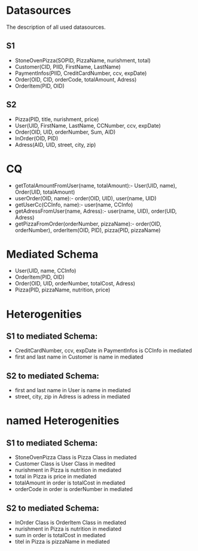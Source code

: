 # Datasources
The description of all used datasources.

## S1
* StoneOvenPizza(SOPID, PizzaName, nurishment, total)
* Customer(CID, PIID, FirstName, LastName)
* PaymentInfos(PIID, CreditCardNumber, ccv, expDate)
* Order(OID, CID, orderCode, totalAmount, Adress)
* OrderItem(PID, OID)

## S2
* Pizza(PID, title, nurishment, price)
* User(UID, FirstName, LastName, CCNumber, ccv, expDate)
* Order(OID, UID, orderNumber, Sum, AID)
* InOrder(OID, PID)
* Adress(AID, UID, street, city, zip)

# CQ
* getTotalAmountFromUser(name, totalAmount):- User(UID, name), Order(UID, totalAmount)
* userOrder(OID, name):- order(OID, UID), user(name, UID)
* getUserCc(CCInfo, name):- user(name, CCInfo)
* getAdressFromUser(name, Adress):- user(name, UID), order(UID, Adress)
* getPizzaFromOrder(orderNumber, pizzaName):- order(OID, orderNumber), orderItem(OID, PID), pizza(PID, pizzaName)

# Mediated Schema
* User(UID, name, CCInfo)
* OrderItem(PID, OID)
* Order(OID, UID, orderNumber, totalCost, Adress)
* Pizza(PID, pizzaName, nutrition, price) 

# Heterogenities
## S1 to mediated Schema:
* CreditCardNumber, ccv, expDate in PaymentInfos is CCInfo in mediated
* first and last name in Customer is name in mediated
## S2 to mediated Schema:
* first and last name in User is name in mediated
* street, city, zip in Adress is adress in mediated


# named Heterogenities
## S1 to mediated Schema:
* StoneOvenPizza Class is Pizza Class in mediated 
* Customer Class is User Class in medited
* nurishment in Pizza is nutrition in mediated
* total in Pizza is price in mediated
* totalAmount in order is totalCost in mediated
* orderCode in order is orderNumber in mediated
## S2 to mediated Schema:
* InOrder Class is OrderItem Class in mediated 
* nurishment in Pizza is nutrition in mediated
* sum in order is totalCost in mediated
* titel in Pizza is pizzaName in mediated